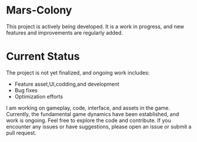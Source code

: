 # Mars-Colony
This project is actively being developed. It is a work in progress, and new features and improvements are regularly added.

# Current Status

The project is not yet finalized, and ongoing work includes:
- Feature asset,UI,codding,and  development
- Bug fixes
- Optimization efforts
  
I am working on gameplay, code, interface, and assets in the game. Currently, the fundamental game dynamics have been established, and work is ongoing.
Feel free to explore the code and contribute. If you encounter any issues or have suggestions, please open an issue or submit a pull request.


